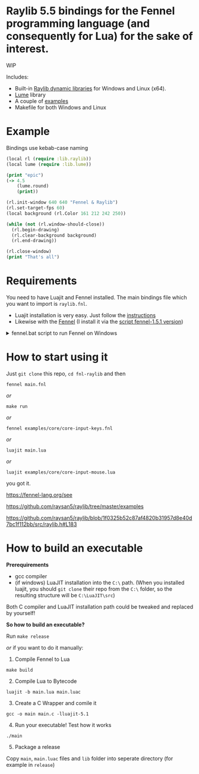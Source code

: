 # Raylib 5.5 bindings for the Fennel programming language (and consequently for Lua) for the sake of interest.

WIP

Includes:
- Built-in [Raylib dynamic libraries](https://github.com/raysan5/raylib/releases/tag/5.5) for Windows and Linux (x64).
- [Lume](https://github.com/rxi/lume) library
- A couple of [examples](https://github.com/0riginaln0/fnl-raylib/tree/main/examples)
- Makefile for both Windows and Linux

# Example

Bindings use kebab-case naming

```clojure
(local rl (require :lib.raylib))
(local lume (require :lib.lume))

(print "epic")
(-> 4.5
    (lume.round)
    (print))

(rl.init-window 640 640 "Fennel & Raylib")
(rl.set-target-fps 60)
(local background (rl.Color 161 212 242 250))

(while (not (rl.window-should-close))
  (rl.begin-drawing)
  (rl.clear-background background)
  (rl.end-drawing))

(rl.close-window)
(print "That's all")
```

# Requirements

You need to have Luajit and Fennel installed. The main bindings file which you want to import is `raylib.fnl`.

- Luajit installation is very easy. Just follow the [instructions](https://luajit.org/install.html) 
- Likewise with the [Fennel](https://fennel-lang.org/setup) (I install it via the [script fennel-1.5.1 version](https://fennel-lang.org/downloads/fennel-1.5.1))
<details>
<summary>fennel.bat script to run Fennel on Windows</summary>

```
@echo off
luajit C:\Games\Fennel\fennel1.5.1 %*
```
</details>


# How to start using it

Just `git clone` this repo, `cd fnl-raylib` and then

`fennel main.fnl`

*or*

`make run` 

*or*

`fennel examples/core/core-input-keys.fnl`

*or*

`luajit main.lua`

*or*

`luajit examples/core/core-input-mouse.lua`

you got it.

https://fennel-lang.org/see


https://github.com/raysan5/raylib/tree/master/examples


https://github.com/raysan5/raylib/blob/1f0325b52c87af4820b31957d8e40d7bc1f112bb/src/raylib.h#L183


# How to build an executable

**Prerequirements**

- gcc compiler
- (if windows) LuaJIT installation into the `C:\` path. (When you installed luajit, you should `git clone` their repo from the `C:\` folder, so the resulting structure will be `C:\LuaJIT\src`)

Both C compiler and LuaJIT installation path could be tweaked and replaced by yourself!

**So how to build an executable?**

Run `make release`

*or* if you want to do it manually:

1. Compile Fennel to Lua
```shell
make build
```

2. Compile Lua to Bytecode
```shell
luajit -b main.lua main.luac
```

3. Create a C Wrapper and comile it
```shell
gcc -o main main.c -lluajit-5.1
```

4. Run your executable! Test how it works
```
./main
```
5. Package a release

Copy `main`, `main.luac` files and `lib` folder into seperate directory (for example in `release`)